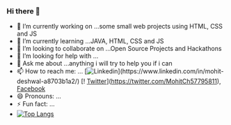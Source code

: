 ### Hi there 👋


- 🔭 I’m currently working on ...some small web projects using HTML, CSS and JS
- 🌱 I’m currently learning ...JAVA, HTML, CSS and JS
- 👯 I’m looking to collaborate on ...Open Source Projects and Hackathons
- 🤔 I’m looking for help with ...
- 💬 Ask me about ...anything i will try to help you if i can  
- 📫 How to reach me: ... [![Linkedin]("https://www.google.com/imgres?imgurl=https%3A%2F%2Fimage.flaticon.com%2Ficons%2Fsvg%2F61%2F61109.svg&imgrefurl=https%3A%2F%2Fwww.flaticon.com%2Ffree-icon%2Flinkedin-logo_61109&tbnid=SkfXYdlV-Te8RM&vet=12ahUKEwiekLmE8qnrAhU75DgGHTwzCXAQMygSegUIARDXAQ..i&docid=ZC18-mGq6OaQmM&w=510&h=510&q=linkedin%20picture&hl=en&safe=active&ved=2ahUKEwiekLmE8qnrAhU75DgGHTwzCXAQMygSegUIARDXAQ")](https://www.linkedin.com/in/mohit-deshwal-a8703b1a2/) [! [Twitter]()](https://twitter.com/MohitCh57795811),  [Facebook](https://www.facebook.com/mohit.deshwal.165/)
- 😄 Pronouns: ...
- ⚡ Fun fact: ...
- [![Top Langs](https://github-readme-stats.vercel.app/api/top-langs/?username=mohit01-beep&layout=compact)](https://github.com/mohit01-beep/github-readme-stats)
